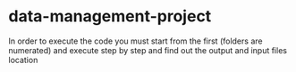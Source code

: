 # data-management-project
In order to execute the code you must start from the first (folders are numerated) and 
execute step by step and find out the output and input files location
